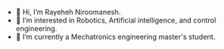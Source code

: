 - 👋 Hi, I’m Rayeheh Niroomanesh.
- 👀 I’m interested in Robotics, Artificial intelligence, and control engineering.
- 🌱 I’m currently a Mechatronics engineering master's student.


<!---
RayehehNiroomanesh/RayehehNiroomanesh is a ✨ special ✨ repository because its `README.md` (this file) appears on your GitHub profile.
You can click the Preview link to take a look at your changes.
--->
